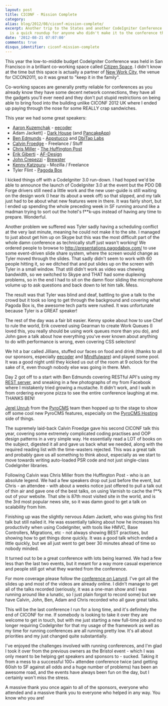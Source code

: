 ```yaml
---
layout: post
title: CICONF - Mission Complete
category: 
alias: blog/2012/08/ciconf-mission-complete/
excerpt: Another trip to the States and another CodeIgniter Conference complete. This
  is a quick roundup for anyone who didn't make it to the conference this year.
date: '2012-08-21 07:07:00'
comments: true
disqus_identifier: ciconf-mission-complete
---
```


This year the low-to-middle budget CodeIgniter Conference was held in San Francisco in a brilliant co-working space called [Citizen Space](http://citizenspace.us/). I didn't know at the time but this space is actually a partner of [New Work City](http://nwc.co/), the venue for CICON2011, so it was great to "keep it in the family".

Co-working spaces are generally pretty reliable for conferences as you already know they have some decent network connections, they have all the gadgets you'll ever need and they don't put stupid restrictions on being able to bring food into the building unlike CICONF 2012 UK where I ended up paying through the nose for some REALLY crap sandwiches.

This year we had some great speakers:

* [Aaron Kuzemchak](http://kuzemchak.net) - [eecoder](http://eecoder.com/)
* Adam Jackett] - [Dark House](http://darkhouse.ca/) (and [PancakeApp](http://pancakeapp.com/))
* [Ben Edmunds](http://benedmunds.com/) - [Appstucco](http://appstucco.com/) and [DblTap Labs](http://dbltaplabs.com/)
* [Calvin Froedge](http://calvinfroedge.com/) - Freelance / Stuff
* [Chris Miller](http://ee99ee.com/) - [The Huffington Post](http://www.huffingtonpost.com)
* [Erik Giberti](http://twitter.com/giberti/) - [AF-Design](http://af-design.com)
* [John Crepezzi](http://seejohncode.com/) - [Brewster](https://www.brewster.com/)
* [Kenny Katzguru](http://codefury.net) - Mozilla / Freelance
* Tyler Flint - [Pagoda Box](http://pagodabox.com)

I kicked things off with a CodeIgniter 3.0 run-down. I had hoped we'd be able to announce the launch of CodeIgniter 3.0 at the event but the PDO DB Forge drivers still need a little work and the new user-guide is still waiting on the design work (I hear its about a week off) so that slipped, and my talk just had to be about what new features were in there. It was fairly short, but I ended up spending the whole preceding week in SF running around like a madman trying to sort out the hotel's f**k-ups instead of having any time to prepare. Wonderful.

Another problem we suffered was Tyler sadly having a scheduling conflict at the very last minute, meaning he could not make it to the site. I managed to just about get him up on Skype but this was the most difficult part of the whole damn conference as technically stuff just wasn't working! We ordered people to browse to http://presentations.pagodabox.com/ to use some event-driven slide share system, where the screen would change as Tyler moved through the slides. That sadly didn't seem to work with 60 people hitting it, so we ditched that and put slides up on the screen with Tyler in a small window. That still didn't work as video was chewing bandwidth, so we switched to Skype and THAT had some duplexing problems, so in the end I had to sit on the damn floor sliding the microphone volume up to ask questions and back down to let him talk. Mess.

The result was that Tyler was blind and deaf, battling to give a talk to the crowd but it took so long to get through the background and covering what Pagoda Box is, the awesome tech parts were rushed. It was unfortunate because Tyler is a GREAT speaker!

The rest of the day was a fair bit easier. Kenny spoke about how to use Chef to rule the world, Erik covered using Gearman to create Work Queues (I loved this, you really should be using work queues more than you do), and John gave a talk about how everything you've ever known about anything to do with performance is wrong, even covering CSS selectors!

We hit a bar called Jillians, stuffed our faces on food and drink (thanks to all our sponsors, especially [eecoder](http://eecoder.com/) and [Mindfulware](mindfulware.com)) and played some pool. It was a good night until they kicked us out of the room at 9 oclock for the sake of it, even though nobody else was going in there. Meh.

Day 2 got off to a start with Ben Edmunds covering RESTful API's using my [REST server](http://github.com/philsturgeon/codeigniter-restserver), and sneaking in a few photographs of my from Facebook where I mistakenly tried growing a mustache. It didn't work, and I walk in from ordering everyone pizza to see the entire conference laughing at me. THANKS BEN!

[Jerel Unruh](http://unruhdesigns.com/) from the [PyroCMS](https://www.pyrocms.com/) team then hopped up to the stage to show off some cool new PyroCMS features, especially on the [PyroCMS Hosting](https://www.pyrocms.com/hosting) side of things.

The supremely laid-back Calvin Froedge gave his second CICONF talk this year, covering some extremely complicated coding practises and OOP design patterns in a very simple way. He essentially read a LOT of books on the subject, digested it all and gave us back what we needed, along with the required reading list with the time-wasters rejected. This was a great talk and probably gave us all something to think about, especially as we start to move towards writing auto-loaded PSR code and not just single-class CodeIgniter libraries.

Following Calvin was Chris Miller from the Huffington Post - who is an absolute legend. We had a few speakers drop out just before the event, but Chris - an attendee - with about a weeks notice just offered to pull a talk out of thin air and gave one of the best talks, on using Varnish to cache the f**k out of your website. That site is 87th most visited site in the world, and is the 3rd most popular news site, so it was damn good to get a talk on scalability from him.

Finishing up was the slightly nervous Adam Jackett, who was giving his first talk but still nailed it. He was essentially talking about how he increases his productivity when using CodeIgniter, with tools like HMVC, Base Controllers, Migrations, etc - not always showing BEST practises, but showing how to get things done quickly. It was a good talk which ended a little quickly, but we all just went to get beer 30 minutes ahead of time so nobody minded.

It turned out to be a great conference with lots being learned. We had a few less than the last two events, but it meant for a way more casual experience and people still got what they wanted from the conference.

For more coverage please follow the [conference on Lanyrd](http://lanyrd.com/2012/codeigniter-conference-us/). I've got all the slides up and most of the videos are already online. I didn't manage to get all of the talks recorded (seriously, it was a one-man show and I was running around like a lunatic, so I just plain forgot to record some) but we have Calvin, John, Ben, Adam and Chris recorded who all gave great talks. 

This will be the last conference I run for a long time, and it's definitely the end of CICONF for me. If somebody is looking to take it over they are welcome to get in touch, but with me just starting a new full-time job and no longer requiring CodeIgniter for that my usage of the framework as well as my time for running conferences are all running pretty low. It's all about priorities and my just changed quite substantially.

I've enjoyed the challenges involved with running conferences, and I'm glad I took it over from the previous owners as the Bristol event - which I was only meant to be helping get speakers and sponsors to - sucked. Taking it from a mess to a successful 100+ attendee conference twice (and getting 60ish to SF against all odds and a huge number of problems) has been an awesome road, and the events have always been fun on the day, but I certainly won't miss the stress.

A massive thank you once again to all of the sponsors, everyone who attended and a massive thank you to everyone who helped in any way. You know who you are!
